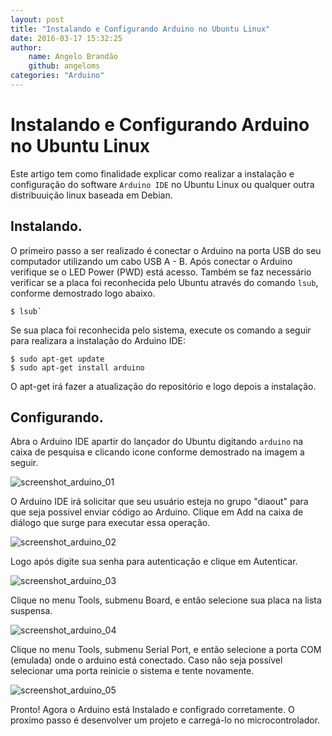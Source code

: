 ```yaml
---
layout: post
title: "Instalando e Configurando Arduino no Ubuntu Linux"
date: 2016-03-17 15:32:25 
author: 
    name: Angelo Brandão
    github: angeloms
categories: "Arduino"  
---
```


# Instalando e Configurando Arduino no Ubuntu Linux

Este artigo tem como finalidade explicar como realizar a instalação e  configuração do software `Arduino IDE` no Ubuntu Linux ou qualquer outra distribuuição linux baseada em Debian.

## Instalando.

O primeiro passo a ser realizado é conectar o Arduino na porta USB do seu computador utilizando um cabo USB A - B. Após conectar o Arduino verifique se o LED Power (PWD) está acesso. Também se faz necessário verificar se a placa foi reconhecida pelo Ubuntu através do comando `lsub`, conforme demostrado logo abaixo.

```
$ lsub`
```

Se sua placa foi reconhecida pelo sistema, execute os comando a seguir para realizara a instalação do Arduino IDE:

```
$ sudo apt-get update             
$ sudo apt-get install arduino
```

O apt-get irá fazer a atualização do repositório e logo depois a instalação.

## Configurando.

Abra o Arduino IDE apartir do lançador do Ubuntu digitando `arduino` na caixa de pesquisa e clicando icone conforme demostrado na imagem a seguir.

![screenshot_arduino_01](https://github.com/raulhackerclub/GEEA/assets/imagens/screenshot_arduino_01.png)

O Arduino IDE irá solicitar que seu usuário esteja no grupo "diaout" para que seja possivel enviar código ao Arduino. Clique em Add na caixa de diálogo que surge para executar essa operação.

![screenshot_arduino_02](https://github.com/raulhackerclub/GEEA/assets/imagens/screenshot_arduino_02.png)

Logo após digite sua senha para autenticação e clique em Autenticar.

![screenshot_arduino_03](https://github.com/raulhackerclub/GEEA/assets/imagens/screenshot_arduino_03.png)

Clique no menu Tools, submenu Board, e então selecione sua placa na lista suspensa.

![screenshot_arduino_04](https://github.com/raulhackerclub/GEEA/assets/imagens/screenshot_arduino_04.png)

 Clique no menu Tools, submenu Serial Port, e então selecione a porta COM (emulada) onde o arduino está conectado. Caso não seja possível selecionar uma porta reinicie o sistema e tente novamente.

![screenshot_arduino_05](https://github.com/raulhackerclub/GEEA/assets/imagens/screenshot_arduino_05.png)

Pronto! Agora o Arduino está Instalado e configrado corretamente. O proximo passo é desenvolver um projeto e carregá-lo no microcontrolador.
